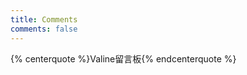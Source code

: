 ```yaml
---
title: Comments
comments: false
---
```


{% centerquote %}Valine留言板{% endcenterquote %}

<p align="justfly" id="heheda"><br></font></p>

<script src="/static/js/av-core-mini-0.6.4.js"></script>

<script>AV.initialize("uIrzS1i60S024CvU6ATzr4y7-gzGzoHsz", "9o0rnB856nyqXPURwBBncFkR");</script>

<script type="text/javascript">
  var num=50
  var comment=""
  var url=""
  var nick=""
  var query = new AV.Query('Comment');
  query.notEqualTo('id',0); 
  query.descending('createdAt') 
  query.limit(num); 
  query.find().then(function (todo) {
    for (var i=0;i<num;i++){ 
      var result=todo[i].attributes;
      comment=result.comment; 
      url=result.url;  
	  nick=result.nick;  
	  var updatedAt = todo[i].updatedAt;
      var content="<blockquote>"+"<font size=2>"+"<a href='"+"https://sli1989.github.io"+url+"#comments"+"'>"+"<font color='#9932CC'>"+nick+"</font>"+"</a>"+" commented on "+updatedAt+"："+"<br>"+comment+"</font>"+"<blockquote>";
      document.getElementById("heheda").innerHTML+=content
    }
  }, function (error) {
    console.log("error");
  });
</script>